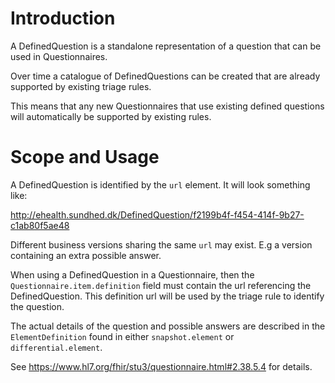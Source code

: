 # Introduction

A DefinedQuestion is a standalone representation of a question that can be used in Questionnaires.

Over time a catalogue of DefinedQuestions can be created that are already supported by existing triage rules.

This means that any new Questionnaires that use existing defined questions will automatically be supported by existing rules.   

# Scope and Usage
A DefinedQuestion is identified by the `url` element. It will look something like:

http://ehealth.sundhed.dk/DefinedQuestion/f2199b4f-f454-414f-9b27-c1ab80f5ae48

Different business versions sharing the same `url` may exist. E.g a version containing an extra possible answer.

When using a DefinedQuestion in a Questionnaire, then the `Questionnaire.item.definition` field must contain the url referencing the DefinedQuestion. This definition url will be used by the triage rule to identify the question.

The actual details of the question and possible answers are described in the `ElementDefinition` found in either `snapshot.element` or `differential.element`.

See https://www.hl7.org/fhir/stu3/questionnaire.html#2.38.5.4 for details.

  
